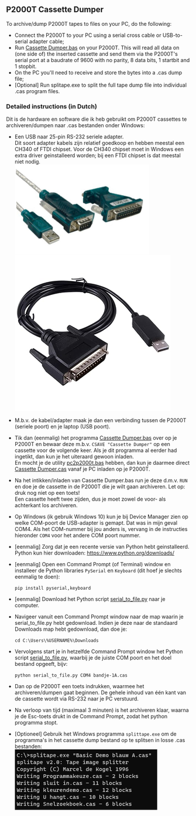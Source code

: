 ## P2000T Cassette Dumper

To archive/dump P2000T tapes to files on your PC, do the following:
* Connect the P2000T to your PC using a serial cross cable or USB-to-serial adapter cable;
* Run [Cassette Dumper.bas](<Cassette Dumper.bas>) on your P2000T. This will read all data on (one side of) the inserted cassette and send them via the P2000T's serial port at a baudrate of 9600 with no parity, 8 data bits, 1 startbit and 1 stopbit. 
* On the PC you'll need to receive and store the bytes into a .cas dump file;
* [Optional] Run splitape.exe to split the full tape dump file into individual .cas program files.

### Detailed instructions (in Dutch)

Dit is de hardware en software die ik heb gebruikt om P2000T cassettes te archiveren/dumpen naar .cas bestanden onder Windows:

* Een USB naar 25-pin RS-232 seriele adapter. \
  Dit soort adapter kabels zijn relatief goedkoop en hebben meestal een CH340 of FTDI chipset. Voor de CH340 chipset moet in Windows een extra driver geinstalleerd worden; bij een FTDI chipset is dat meestal niet nodig.\
  ![RS-232 USB to DB9 adapter](../pc2p2000t/img/USB2DB9.png) ![RS-232 USB to DB25 adapter](../pc2p2000t/img/USB2DB25.jpg)
 
* M.b.v. de kabel/adapter maak je dan een verbinding tussen de P2000T (seriele poort) en je laptop (USB poort).
 
* Tik dan (eenmalig) het programma [Cassette Dumper.bas](<Cassette Dumper.bas>) over op je P2000T en bewaar deze m.b.v. `CSAVE "Cassette Dumper"` op een cassette voor de volgende keer. Als je dit programma al eerder had ingetikt, dan kun je het uiteraard gewoon inladen. \
En mocht je de utility [pc2p2000t.bas](../pc2p2000t/pc2p2000t.bas) hebben, dan kun je daarmee direct [Cassette Dumper.cas](<../../cassettes/utilities/Cassette Dumper.cas>) vanaf je PC inladen op je P2000T.
 
* Na het intikken/inladen van Cassette Dumper.bas run je deze d.m.v. `RUN` en doe je de cassette in de P2000T die je wilt gaan archiveren. Let op: druk nog niet op een toets! \
 Een cassette heeft twee zijden, dus je moet zowel de voor- als achterkant los archiveren.
 
* Op Windows (ik gebruik Windows 10) kun je bij Device Manager zien op welke COM-poort de USB-adapter is gemapt. Dat was in mijn geval COM4. Als het COM-nummer bij jou anders is, vervang in de instructies hieronder `COM4` voor het andere COM poort nummer.

* [eenmalig] Zorg dat je een recente versie van Python hebt geinstalleerd. Python kun hier downloaden: https://www.python.org/downloads/

* [eenmalig] Open een Command Prompt (of Terminal) window en installeer de Python libraries `PySerial` en `Keyboard` (dit hoef je slechts eenmalig te doen):
  ```
  pip install pyserial,keyboard
  ```

* [eenmalig] Download het Python script [serial_to_file.py](serial_to_file.py) naar je computer.

* Navigeer vanuit een Command Prompt window naar de map waarin je serial_to_file.py hebt gedownload. Indien je deze naar de standaard Downloads map hebt gedownload, dan doe je:
  ```
  cd C:\Users\%USERNAME%\Downloads
  ```

* Vervolgens start je in hetzelfde Command Prompt window het Python script [serial_to_file.py](serial_to_file.py), waarbij je de juiste COM poort en het doel bestand opgeeft, bijv:
  ```
  python serial_to_file.py COM4 bandje-1A.cas
  ```

* Dan op de P2000T een toets indrukken, waarmee het archiveren/dumpen gaat beginnen. De gehele inhoud van één kant van de cassette wordt via RS-232 naar je PC verstuurd.
 
* Na verloop van tijd (maximaal 3 minuten) is het archiveren klaar, waarna je de Esc-toets drukt in de Command Prompt, zodat het python programma stopt.

* [Optioneel] Gebruik het Windows programma `splittape.exe` om de programma's in het cassette dump bestand op te splitsen in losse .cas bestanden: \
![Example usage of splitape.exe](splitape_example.png)
